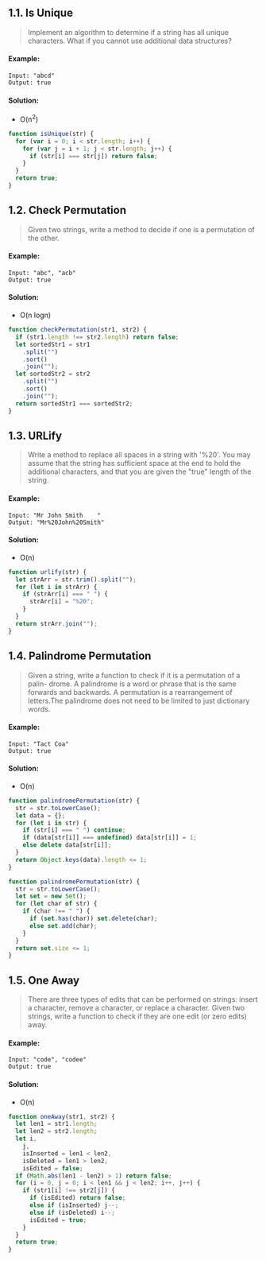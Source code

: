## 1.1. Is Unique

> Implement an algorithm to determine if a string has all unique characters. What if you cannot use additional data structures?

#### Example:

```
Input: "abcd"
Output: true
```

#### Solution:

- O(n<sup>2</sup>)

```javascript
function isUnique(str) {
  for (var i = 0; i < str.length; i++) {
    for (var j = i + 1; j < str.length; j++) {
      if (str[i] === str[j]) return false;
    }
  }
  return true;
}
```

## 1.2. Check Permutation

> Given two strings, write a method to decide if one is a permutation of the other.

#### Example:

```
Input: "abc", "acb"
Output: true
```

#### Solution:

- O(n logn)

```javascript
function checkPermutation(str1, str2) {
  if (str1.length !== str2.length) return false;
  let sortedStr1 = str1
    .split("")
    .sort()
    .join("");
  let sortedStr2 = str2
    .split("")
    .sort()
    .join("");
  return sortedStr1 === sortedStr2;
}
```

## 1.3. URLify

> Write a method to replace all spaces in a string with '%20'. You may assume that the string has sufficient space at the end to hold the additional characters, and that you are given the "true" length of the string.

#### Example:

```
Input: "Mr John Smith    "
Output: "Mr%20John%20Smith"
```

#### Solution:

- O(n)

```javascript
function urlify(str) {
  let strArr = str.trim().split("");
  for (let i in strArr) {
    if (strArr[i] === " ") {
      strArr[i] = "%20";
    }
  }
  return strArr.join("");
}
```

## 1.4. Palindrome Permutation

> Given a string, write a function to check if it is a permutation of a palin- drome. A palindrome is a word or phrase that is the same forwards and backwards. A permutation is a rearrangement of letters.The palindrome does not need to be limited to just dictionary words.

#### Example:

```
Input: "Tact Coa"
Output: true
```

#### Solution:

- O(n)

```javascript
function palindromePermutation(str) {
  str = str.toLowerCase();
  let data = {};
  for (let i in str) {
    if (str[i] === " ") continue;
    if (data[str[i]] === undefined) data[str[i]] = 1;
    else delete data[str[i]];
  }
  return Object.keys(data).length <= 1;
}
```

```javascript
function palindromePermutation(str) {
  str = str.toLowerCase();
  let set = new Set();
  for (let char of str) {
    if (char !== " ") {
      if (set.has(char)) set.delete(char);
      else set.add(char);
    }
  }
  return set.size <= 1;
}
```

## 1.5. One Away

> There are three types of edits that can be performed on strings: insert a character, remove a character, or replace a character. Given two strings, write a function to check if they are one edit (or zero edits) away.

#### Example:

```
Input: "code", "codee"
Output: true
```

#### Solution:

- O(n)

```javascript
function oneAway(str1, str2) {
  let len1 = str1.length;
  let len2 = str2.length;
  let i,
    j,
    isInserted = len1 < len2,
    isDeleted = len1 > len2,
    isEdited = false;
  if (Math.abs(len1 - len2) > 1) return false;
  for (i = 0, j = 0; i < len1 && j < len2; i++, j++) {
    if (str1[i] !== str2[j]) {
      if (isEdited) return false;
      else if (isInserted) j--;
      else if (isDeleted) i--;
      isEdited = true;
    }
  }
  return true;
}
```
